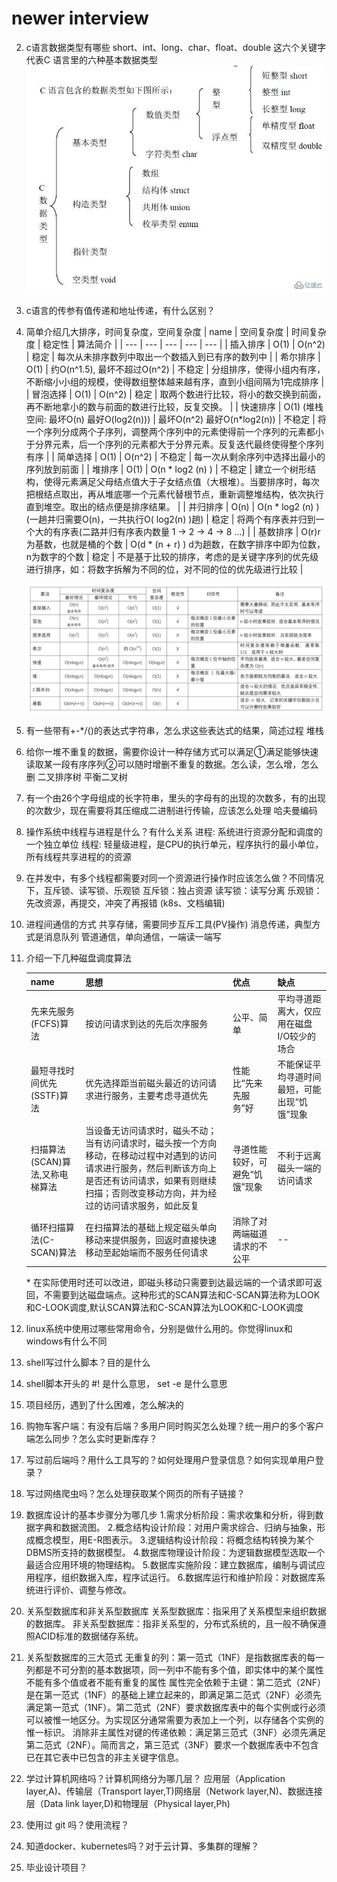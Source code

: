 # newer interview

02. c语言数据类型有哪些
    short、int、long、char、float、double 这六个关键字代表C 语言里的六种基本数据类型
    ![c lang](../images/newer-interview/c.jpg)

03. c语言的传参有值传递和地址传递，有什么区别？

04. 简单介绍几大排序，时间复杂度，空间复杂度
    | name | 空间复杂度 | 时间复杂度 | 稳定性 | 算法简介 |
    | ---  | ---        | ---        | ---    | ---      |
    | 插入排序 | O(1) | O(n^2) | 稳定 | 每次从未排序数列中取出一个数插入到已有序的数列中 |
    | 希尔排序 | O(1) | 约O(n^1.5), 最坏不超过O(n^2) | 不稳定 | 分组排序，使得小组内有序，不断缩小小组的规模，使得数组整体越来越有序，直到小组间隔为1完成排序 |
    | 冒泡选择 | O(1) | O(n^2) | 稳定 | 取两个数进行比较，将小的数交换到前面，再不断地拿小的数与前面的数进行比较，反复交换。 |
    | 快速排序 | O(1) (堆栈空间: 最坏O(n) 最好O(log2(n))) | 最坏O(n^2) 最好O(n*log2(n))  | 不稳定 | 将一个序列分成两个子序列，调整两个序列中的元素使得前一个序列的元素都小于分界元素，后一个序列的元素都大于分界元素。反复迭代最终使得整个序列有序 |
    | 简单选择 | O(1) | O(n^2) | 不稳定 | 每一次从剩余序列中选择出最小的序列放到前面 |
    | 堆排序 | O(1) | O(n * log2 (n) ) | 不稳定 | 建立一个树形结构，使得元素满足父母结点值大于子女结点值（大根堆）。当要排序时，每次把根结点取出，再从堆底哪一个元素代替根节点，重新调整堆结构，依次执行直到堆空。取出的结点便是排序结果。 |
    | 并归排序 | O(n) | O(n * log2 (n) ) (一趟并归需要O(n)，一共执行O( log2(n) )趟) | 稳定 | 将两个有序表并归到一个大的有序表(二路并归有序表内数量 1 -> 2 -> 4 -> 8 ...) |
    | 基数排序 | O(r)r为基数，也就是桶的个数 | O(d * (n + r) ) d为趟数，在数字排序中即为位数，n为数字的个数 | 稳定 | 不是基于比较的排序，考虑的是关键字序列的优先级进行排序，如：将数字拆解为不同的位，对不同的位的优先级进行比较 |

    ![img](../images/newer-interview/order.png)

05. 有一些带有+-*/()的表达式字符串，怎么求这些表达式的结果，简述过程
    堆栈

05. 给你一堆不重复的数据，需要你设计一种存储方式可以满足①满足能够快速读取某一段有序序列②可以随时增删不重复的数据。怎么读，怎么增，怎么删
    二叉排序树
    平衡二叉树

06. 有一个由26个字母组成的长字符串，里头的字母有的出现的次数多，有的出现的次数少，现在需要将其压缩成二进制进行传输，应该怎么处理
    哈夫曼编码

08. 操作系统中线程与进程是什么？有什么关系
    进程: 系统进行资源分配和调度的一个独立单位
    线程: 轻量级进程，是CPU的执行单元，程序执行的最小单位，所有线程共享进程的的资源

07. 在并发中，有多个线程都需要对同一个资源进行操作时应该怎么做？不同情况下，互斥锁、读写锁、乐观锁
    互斥锁：独占资源
    读写锁：读写分离
    乐观锁：先改资源，再提交，冲突了再报错 (k8s、文档编辑)

09. 进程间通信的方式
    共享存储，需要同步互斥工具(PV操作)
    消息传递，典型方式是消息队列
    管道通信，单向通信，一端读一端写

10. 介绍一下几种磁盘调度算法
    
    | name | 思想 | 优点 | 缺点 | 
    | --- | --- | --- | --- |
    | 先来先服务(FCFS)算法 | 按访问请求到达的先后次序服务 | 公平、简单 | 平均寻道距离大，仅应用在磁盘I/O较少的场合 |
    | 最短寻找时间优先(SSTF)算法 | 优先选择距当前磁头最近的访问请求进行服务，主要考虑寻道优先 | 性能比“先来先服务”好 | 不能保证平均寻道时间最短，可能出现“饥饿”现象 |
    | 扫描算法(SCAN)算法,又称电梯算法 | 当设备无访问请求时，磁头不动；当有访问请求时，磁头按一个方向移动，在移动过程中对遇到的访问请求进行服务，然后判断该方向上是否还有访问请求，如果有则继续扫描；否则改变移动方向，并为经过的访问请求服务，如此反复 | 寻道性能较好，可避免“饥饿”现象 | 不利于远离磁头一端的访问请求 |
    | 循环扫描算法(C-SCAN)算法| 在扫描算法的基础上规定磁头单向移动来提供服务，回返时直接快速移动至起始端而不服务任何请求 | 消除了对两端磁道请求的不公平 | -- |
    \* 在实际使用时还可以改进，即磁头移动只需要到达最远端的一个请求即可返回，不需要到达磁盘端点。这种形式的SCAN算法和C-SCAN算法称为LOOK和C-LOOK调度,默认SCAN算法和C-SCAN算法为LOOK和C-LOOK调度

08. linux系统中使用过哪些常用命令，分别是做什么用的。你觉得linux和windows有什么不同

11. shell写过什么脚本？目的是什么

14. shell脚本开头的 #! 是什么意思， set -e 是什么意思

02. 项目经历，遇到了什么困难，怎么解决的

17. 购物车客户端：有没有后端？多用户同时购买怎么处理？统一用户的多个客户端怎么同步？怎么实时更新库存？

18. 写过前后端吗？用什么工具写的？如何处理用户登录信息？如何实现单用户登录？

18. 写过网络爬虫吗？怎么处理获取某个网页的所有子链接？

19. 数据库设计的基本步骤分为哪几步
    1.需求分析阶段：需求收集和分析，得到数据字典和数据流图。
    2.概念结构设计阶段：对用户需求综合、归纳与抽象，形成概念模型，用E-R图表示。
    3.逻辑结构设计阶段：将概念结构转换为某个DBMS所支持的数据模型。
    4.数据库物理设计阶段：为逻辑数据模型选取一个最适合应用环境的物理结构。
    5.数据库实施阶段：建立数据库，编制与调试应用程序，组织数据入库，程序试运行。
    6.数据库运行和维护阶段：对数据库系统进行评价、调整与修改。

20. 关系型数据库和非关系型数据库
    关系型数据库：指采用了关系模型来组织数据的数据库。
    非关系型数据库：指非关系型的，分布式系统的，且一般不确保遵照ACID标准的数据储存系统。

21. 关系型数据库的三大范式
    无重复的列：第一范式（1NF）是指数据库表的每一列都是不可分割的基本数据项，同一列中不能有多个值，即实体中的某个属性不能有多个值或者不能有重复的属性
    属性完全依赖于主键：第二范式（2NF）是在第一范式（1NF）的基础上建立起来的，即满足第二范式（2NF）必须先满足第一范式（1NF）。第二范式（2NF）要求数据库表中的每个实例或行必须可以被惟一地区分。为实现区分通常需要为表加上一个列，以存储各个实例的惟一标识。
    消除非主属性对键的传递依赖：满足第三范式（3NF）必须先满足第二范式（2NF）。简而言之，第三范式（3NF）要求一个数据库表中不包含已在其它表中已包含的非主关键字信息。

19. 学过计算机网络吗？计算机网络分为哪几层？
    应用层（Application layer,A)、传输层（Transport layer,T)网络层（Network layer,N)、数据连接层（Data link layer,D)和物理层（Physical layer,Ph)

16. 使用过 git 吗？使用流程？

24. 知道docker、kubernetes吗？对于云计算、多集群的理解？

26. 毕业设计项目？
